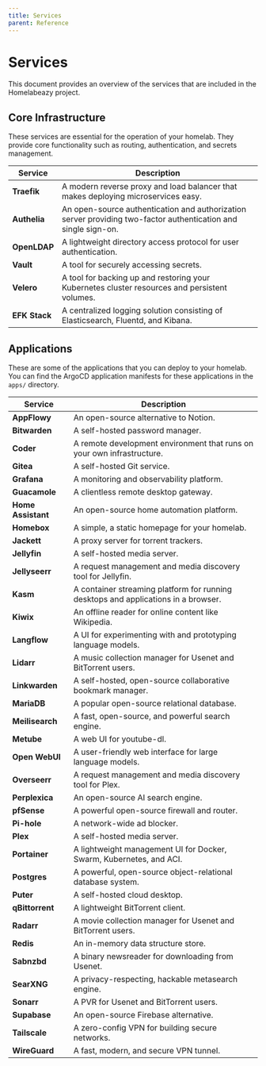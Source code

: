 ```yaml
---
title: Services
parent: Reference
---
```


# Services

This document provides an overview of the services that are included in the Homelabeazy project.

## Core Infrastructure

These services are essential for the operation of your homelab. They provide core functionality such as routing, authentication, and secrets management.

| Service           | Description                                                                                             |
| ----------------- | ------------------------------------------------------------------------------------------------------- |
| **Traefik**       | A modern reverse proxy and load balancer that makes deploying microservices easy.                       |
| **Authelia**      | An open-source authentication and authorization server providing two-factor authentication and single sign-on. |
| **OpenLDAP**      | A lightweight directory access protocol for user authentication.                                        |
| **Vault**         | A tool for securely accessing secrets.                                                                  |
| **Velero**        | A tool for backing up and restoring your Kubernetes cluster resources and persistent volumes.           |
| **EFK Stack**     | A centralized logging solution consisting of Elasticsearch, Fluentd, and Kibana.                      |

## Applications

These are some of the applications that you can deploy to your homelab. You can find the ArgoCD application manifests for these applications in the `apps/` directory.

| Service           | Description                                                                                             |
| ----------------- | ------------------------------------------------------------------------------------------------------- |
| **AppFlowy**      | An open-source alternative to Notion.                                                                   |
| **Bitwarden**     | A self-hosted password manager.                                                                         |
| **Coder**         | A remote development environment that runs on your own infrastructure.                                  |
| **Gitea**         | A self-hosted Git service.                                                                              |
| **Grafana**       | A monitoring and observability platform.                                                                |
| **Guacamole**     | A clientless remote desktop gateway.                                                                    |
| **Home Assistant**| An open-source home automation platform.                                                                |
| **Homebox**       | A simple, a static homepage for your homelab.                                                           |
| **Jackett**       | A proxy server for torrent trackers.                                                                    |
| **Jellyfin**      | A self-hosted media server.                                                                             |
| **Jellyseerr**    | A request management and media discovery tool for Jellyfin.                                             |
| **Kasm**          | A container streaming platform for running desktops and applications in a browser.                      |
| **Kiwix**         | An offline reader for online content like Wikipedia.                                                    |
| **Langflow**      | A UI for experimenting with and prototyping language models.                                            |
| **Lidarr**        | A music collection manager for Usenet and BitTorrent users.                                             |
| **Linkwarden**    | A self-hosted, open-source collaborative bookmark manager.                                              |
| **MariaDB**       | A popular open-source relational database.                                                              |
| **Meilisearch**   | A fast, open-source, and powerful search engine.                                                        |
| **Metube**        | A web UI for youtube-dl.                                                                                |
| **Open WebUI**    | A user-friendly web interface for large language models.                                                |
| **Overseerr**     | A request management and media discovery tool for Plex.                                                 |
| **Perplexica**    | An open-source AI search engine.                                                                        |
| **pfSense**       | A powerful open-source firewall and router.                                                             |
| **Pi-hole**       | A network-wide ad blocker.                                                                              |
| **Plex**          | A self-hosted media server.                                                                             |
| **Portainer**     | A lightweight management UI for Docker, Swarm, Kubernetes, and ACI.                                     |
| **Postgres**      | A powerful, open-source object-relational database system.                                              |
| **Puter**         | A self-hosted cloud desktop.                                                                            |
| **qBittorrent**   | A lightweight BitTorrent client.                                                                        |
| **Radarr**        | A movie collection manager for Usenet and BitTorrent users.                                             |
| **Redis**         | An in-memory data structure store.                                                                      |
| **Sabnzbd**       | A binary newsreader for downloading from Usenet.                                                        |
| **SearXNG**       | A privacy-respecting, hackable metasearch engine.                                                       |
| **Sonarr**        | A PVR for Usenet and BitTorrent users.                                                                  |
| **Supabase**      | An open-source Firebase alternative.                                                                    |
| **Tailscale**     | A zero-config VPN for building secure networks.                                                         |
| **WireGuard**     | A fast, modern, and secure VPN tunnel.                                                                  |
